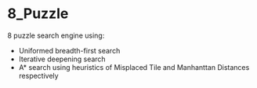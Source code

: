 # 8_Puzzle

8 puzzle search engine using:

* Uniformed breadth-first search
* Iterative deepening search
* A* search using heuristics of Misplaced Tile and Manhanttan Distances respectively
